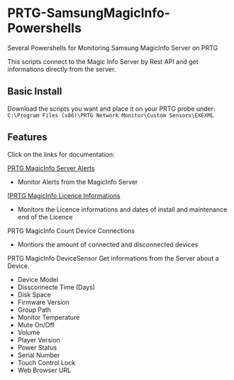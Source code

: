 # PRTG-SamsungMagicInfo-Powershells
Several Powershells for Monitoring Samsung MagicInfo Server on PRTG

This scripts connect to the Magic Info Server by Rest API and get informations directly from the server.

## Basic Install
Download the scripts you want and place it on your PRTG probe under:  
`C:\Program Files (x86)\PRTG Network Monitor\Custom Sensors\EXEXML`

## Features
Click on the links for documentation:

[PRTG MagicInfo Server Alerts](https://github.com/limpleg/PRTG-SamsungMagicInfo-Powershells/blob/main/Readme_PRTGMagicInfo_ServerAlerts.md)
- Monitor Alerts from the MagicInfo Server

[[PRTG MagicInfo Licence Informations](https://github.com/limpleg/PRTG-SamsungMagicInfo-Powershells/blob/53fe0817203b3d1edcdc1c12d650aa8aba61c8dd/Readme_PRTGMaggicInfo_Licence.md)
- Monitors the Licence informations and dates of install and maintenance end of the Licence

PRTG MagicInfo Count Device Connections
- Montiors the amount of connected and disconnected devices

PRTG MagicInfo DeviceSensor
Get informations from the Server about a Device. 
- Device Model
- Dissconnecte Time (Days)
- Disk Space
- Firmware Version
- Group Path
- Monitor Temperature
- Mute On/Off
- Volume
- Player Version
- Power Status
- Serial Number
- Touch Control Lock
- Web Browser URL
